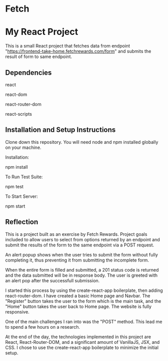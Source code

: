 # Fetch
# My React Project

This is a small React project that fetches data from endpoint "https://frontend-take-home.fetchrewards.com/form" and submits the result of form to same endpoint.

## Dependencies

react

react-dom

react-router-dom

react-scripts

## Installation and Setup Instructions

Clone down this repository. You will need node and npm installed globally on your machine.

Installation:

npm install

To Run Test Suite:

npm test

To Start Server:

npm start

## Reflection

This is a project built as an exercise by Fetch Rewards. Project goals included to allow users to select from options returned by an endpoint and submit the results of the form to the same endpoint via a POST request. 

An alert popup shows when the user tries to submit the form without fully completing it, thus preventing it from submitting the incomplete form. 

When the entire form is filled and submitted, a 201 status code is returned and the data submitted will be in response body. The user is greeted with an alert pop after the successfull submission.

I started this process by using the create-react-app boilerplate, then adding react-router-dom. I have created a basic Home page and Navbar. The "Register" button takes the user to the form which is the main task, and the "Home" button takes the user back to Home page. The website is fully responsive.

One of the main challenges I ran into was the "POST" method. This lead me to spend a few hours on a research.

At the end of the day, the technologies implemented in this project are React, React-Router-DOM, and a significant amount of VanillaJS, JSX, and CSS. I chose to use the create-react-app boilerplate to minimize the initial setup. 
